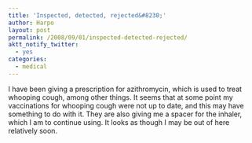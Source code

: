 ```yaml
---
title: 'Inspected, detected, rejected&#8230;'
author: Harpo
layout: post
permalink: /2008/09/01/inspected-detected-rejected/
aktt_notify_twitter:
  - yes
categories:
  - medical
---
```

I have been giving a prescription for azithromycin, which is used to treat whooping cough, among other things. It seems that at some point my vaccinations for whooping cough were not up to date, and this may have something to do with it. They are also giving me a spacer for the inhaler, which I am to continue using. It looks as though I may be out of here relatively soon.